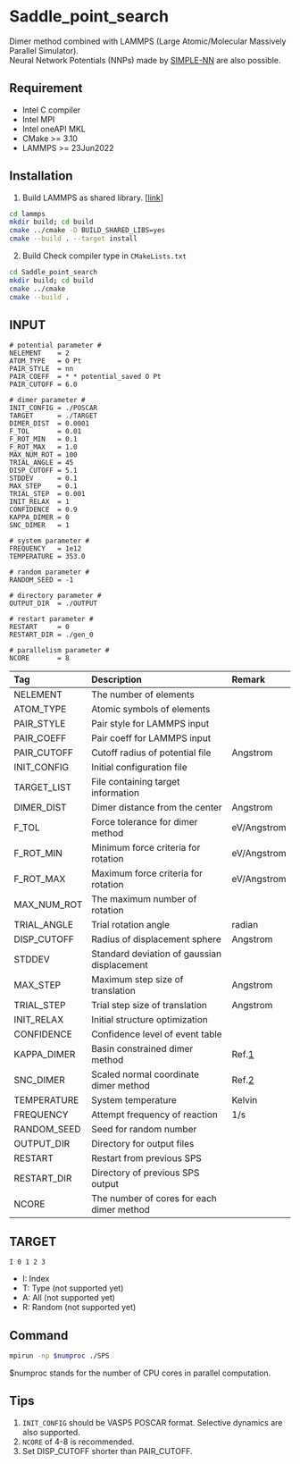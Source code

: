 # Saddle_point_search
Dimer method combined with LAMMPS (Large Atomic/Molecular Massively Parallel Simulator).  
Neural Network Potentials (NNPs) made by [SIMPLE-NN](https://github.com/MDIL-SNU/SIMPLE-NN_v2) are also possible.  

## Requirement
- Intel C compiler
- Intel MPI
- Intel oneAPI MKL
- CMake >= 3.10
- LAMMPS >= 23Jun2022

## Installation
1. Build LAMMPS as shared library. [[link](https://docs.lammps.org/Build_basics.html)]
```bash
cd lammps
mkdir build; cd build
cmake ../cmake -D BUILD_SHARED_LIBS=yes
cmake --build . --target install
```
2. Build Check compiler type in `CMakeLists.txt`
```bash
cd Saddle_point_search
mkdir build; cd build
cmake ../cmake
cmake --build .
```


## INPUT
```text
# potential parameter #
NELEMENT    = 2
ATOM_TYPE   = O Pt
PAIR_STYLE  = nn
PAIR_COEFF  = * * potential_saved O Pt
PAIR_CUTOFF = 6.0

# dimer parameter #
INIT_CONFIG = ./POSCAR
TARGET      = ./TARGET
DIMER_DIST  = 0.0001
F_TOL       = 0.01
F_ROT_MIN   = 0.1
F_ROT_MAX   = 1.0
MAX_NUM_ROT = 100
TRIAL_ANGLE = 45
DISP_CUTOFF = 5.1
STDDEV      = 0.1
MAX_STEP    = 0.1
TRIAL_STEP  = 0.001
INIT_RELAX  = 1
CONFIDENCE  = 0.9
KAPPA_DIMER = 0
SNC_DIMER   = 1

# system parameter #
FREQUENCY   = 1e12
TEMPERATURE = 353.0

# random parameter #
RANDOM_SEED = -1

# directory parameter #
OUTPUT_DIR  = ./OUTPUT

# restart parameter #
RESTART     = 0
RESTART_DIR = ./gen_0

# parallelism parameter #
NCORE       = 8
```

|Tag|Description|Remark|
|:---|:---|:---|
|NELEMENT|The number of elements||
|ATOM_TYPE|Atomic symbols of elements||
|PAIR_STYLE|Pair style for LAMMPS input||
|PAIR_COEFF|Pair coeff for LAMMPS input||
|PAIR_CUTOFF|Cutoff radius of potential file|Angstrom|
|INIT_CONFIG|Initial configuration file||
|TARGET_LIST|File containing target information||
|DIMER_DIST|Dimer distance from the center|Angstrom|
|F_TOL|Force tolerance for dimer method|eV/Angstrom|
|F_ROT_MIN|Minimum force criteria for rotation|eV/Angstrom|
|F_ROT_MAX|Maximum force criteria for rotation|eV/Angstrom|
|MAX_NUM_ROT|The maximum number of rotation||
|TRIAL_ANGLE|Trial rotation angle|radian|
|DISP_CUTOFF|Radius of displacement sphere|Angstrom|
|STDDEV|Standard deviation of gaussian displacement||
|MAX_STEP|Maximum step size of translation|Angstrom|
|TRIAL_STEP|Trial step size of translation|Angstrom|
|INIT_RELAX|Initial structure optimization||
|CONFIDENCE|Confidence level of event table||
|KAPPA_DIMER|Basin constrained dimer method|Ref.[1](https://doi.org/10.1063/1.4898664)|
|SNC_DIMER|Scaled normal coordinate dimer method|Ref.[2](https://doi.org/10.1016/j.commatsci.2021.110785)|
|TEMPERATURE|System temperature|Kelvin|
|FREQUENCY|Attempt frequency of reaction|1/s|
|RANDOM_SEED|Seed for random number||
|OUTPUT_DIR|Directory for output files||
|RESTART|Restart from previous SPS||
|RESTART_DIR|Directory of previous SPS output||
|NCORE|The number of cores for each dimer method||

## TARGET
```text
I 0 1 2 3
```

* I: Index
* T: Type (not supported yet)
* A: All (not supported yet)
* R: Random (not supported yet)

## Command
```bash
mpirun -np $numproc ./SPS
```
$numproc stands for the number of CPU cores in parallel computation.

## Tips  
1. `INIT_CONFIG` should be VASP5 POSCAR format. Selective dynamics are also supported.
2. `NCORE` of 4-8 is recommended. 
3. Set DISP_CUTOFF shorter than PAIR_CUTOFF.
